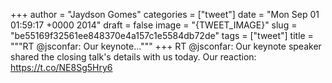 
+++
author = "Jaydson Gomes"
categories = ["tweet"]
date = "Mon Sep 01 01:59:17 +0000 2014"
draft = false
image = "{TWEET_IMAGE}"
slug = "be55169f32561ee848370e4a157c1e5584db72de"
tags = ["tweet"]
title = """RT @jsconfar: Our keynote..."""
+++
RT @jsconfar: Our keynote speaker shared the closing talk's details with us today. Our reaction:
https://t.co/NE8Sg5Hry6
